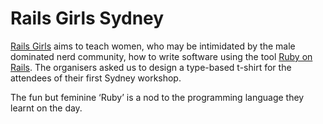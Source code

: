 # Rails Girls Sydney

[Rails Girls](http://railsgirls.com/) aims to teach women, who may be intimidated by the male dominated nerd community, how to write software using the tool [Ruby on Rails](http://rubyonrails.org/). The organisers asked us to design a type-based t-shirt for the attendees of their first Sydney workshop.

The fun but feminine ‘Ruby’ is a nod to the programming language they learnt on the day.